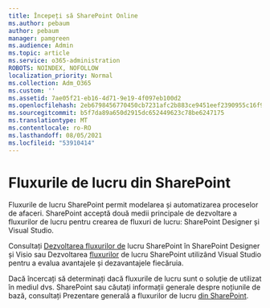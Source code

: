 ```yaml
---
title: Începeți să SharePoint Online
ms.author: pebaum
author: pebaum
manager: pamgreen
ms.audience: Admin
ms.topic: article
ms.service: o365-administration
ROBOTS: NOINDEX, NOFOLLOW
localization_priority: Normal
ms.collection: Adm_O365
ms.custom: ''
ms.assetid: 7ae05f21-eb16-4d71-9e19-4f097eb100d2
ms.openlocfilehash: 2eb6798456770450cb7231afc2b883ce9451eef2390955c16f9125014b41c489
ms.sourcegitcommit: b5f7da89a650d2915dc652449623c78be6247175
ms.translationtype: MT
ms.contentlocale: ro-RO
ms.lasthandoff: 08/05/2021
ms.locfileid: "53910414"
---
```

# <a name="workflows-in-sharepoint"></a>Fluxurile de lucru din SharePoint

Fluxurile de lucru SharePoint permit modelarea și automatizarea proceselor de afaceri. SharePoint acceptă două medii principale de dezvoltare a fluxurilor de lucru pentru crearea de fluxuri de lucru: SharePoint Designer și Visual Studio. 

Consultați [Dezvoltarea fluxurilor de](https://docs.microsoft.com/sharepoint/dev/general-development/develop-sharepoint-workflows-using-visual-studio) lucru SharePoint în SharePoint Designer și Visio sau Dezvoltarea [fluxurilor](https://docs.microsoft.com/sharepoint/dev/general-development/develop-sharepoint-workflows-using-visual-studio) de lucru SharePoint utilizând Visual Studio pentru a evalua avantajele și dezavantajele fiecăruia. 

Dacă încercați să determinați dacă fluxurile de lucru sunt o soluție de utilizat în mediul dvs. SharePoint sau căutați informații generale despre noțiunile de bază, consultați Prezentare generală a fluxurilor de lucru [din SharePoint](https://docs.microsoft.com/sharepoint/dev/general-development/get-started-with-workflows-in-sharepoint#overview-of-workflows-in-sharepoint).
